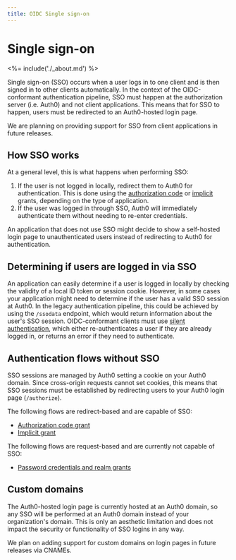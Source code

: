 ```yaml
---
title: OIDC Single sign-on
---
```


# Single sign-on

<%= include('./_about.md') %>

Single sign-on (SSO) occurs when a user logs in to one client and is then signed in to other clients automatically.
In the context of the OIDC-conformant authentication pipeline, SSO must happen at the authorization server (i.e. Auth0) and not client applications.
This means that for SSO to happen, users must be redirected to an Auth0-hosted login page.

We are planning on providing support for SSO from client applications in future releases.

## How SSO works

At a general level, this is what happens when performing SSO:

1. If the user is not logged in locally, redirect them to Auth0 for authentication. This is done using the [authorization code](/api-auth/grant/authorization-code) or [implicit](/api-auth/grant/implicit) grants, depending on the type of application.
2. If the user was logged in through SSO, Auth0 will immediately authenticate them without needing to re-enter credentials.

An application that does not use SSO might decide to show a self-hosted login page to unauthenticated users instead of redirecting to Auth0 for authentication.

## Determining if users are logged in via SSO

An application can easily determine if a user is logged in locally by checking the validity of a local ID token or session cookie.
However, in some cases your application might need to determine if the user has a valid SSO session at Auth0.
In the legacy authentication pipeline, this could be achieved by using the `/ssodata` endpoint, which would return information about the user's SSO session.
OIDC-conformant clients must use [silent authentication](/api-auth/tutorials/silent-authentication), which either re-authenticates a user if they are already logged in, or returns an error if they need to authenticate.

## Authentication flows without SSO

SSO sessions are managed by Auth0 setting a cookie on your Auth0 domain.
Since cross-origin requests cannot set cookies, this means that SSO sessions must be established by redirecting users to your Auth0 login page (`/authorize`).

The following flows are redirect-based and are capable of SSO:

* [Authorization code grant](/api-auth/grant/authorization-code)
* [Implicit grant](/api-auth/grant/implicit)

The following flows are request-based and are currently not capable of SSO:

* [Password credentials and realm grants](/api-auth/grant/password)

## Custom domains

The Auth0-hosted login page is currently hosted at an Auth0 domain, so any SSO will be performed at an Auth0 domain instead of your organization's domain.
This is only an aesthetic limitation and does not impact the security or functionality of SSO logins in any way.

We plan on adding support for custom domains on login pages in future releases via CNAMEs.
